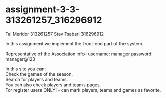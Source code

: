 # assignment-3-3-313261257_316296912

Tal Meridor 313261257 Stav Tsabari 316296912<br>

In this assignment we implement the front-end part of the system.<br>

Representative of the Association info-
username: manager
password: manager@123

In this site you can:<br>
Check the games of the season.<br>
Search for players and teams.<br>
You can also check players and teams pages.<br>
For register users ONLY! - can mark players, teams and games as favorite.<br>
